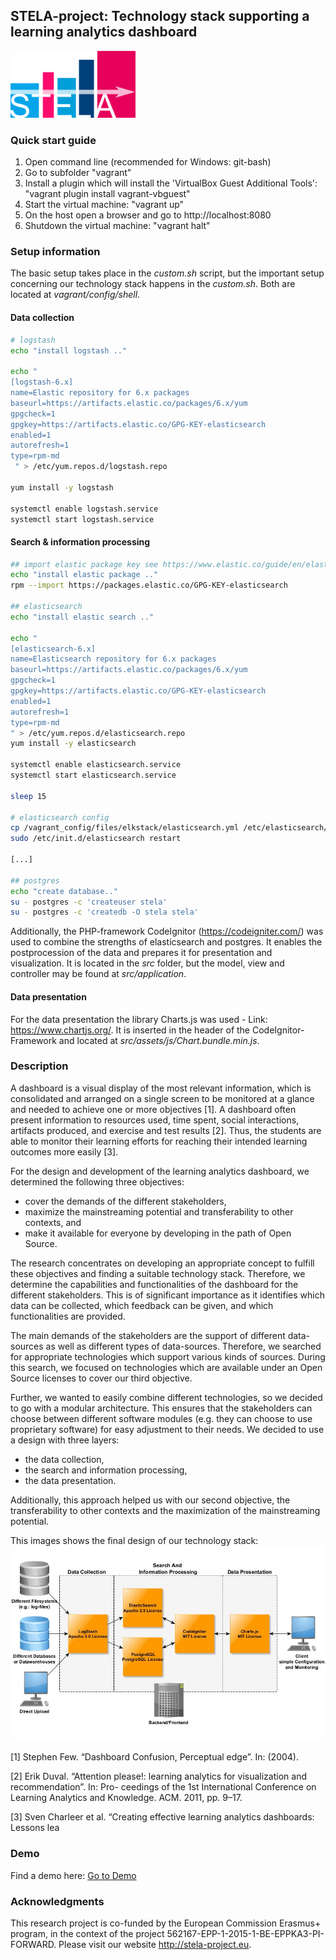 ## STELA-project: Technology stack supporting a learning analytics dashboard

<img src="https://raw.githubusercontent.com/stela-project/ts/master/images/logo.png" alt="Logo STELA-Project" width="200" height="auto"> 

### Quick start guide
1) Open command line (recommended for Windows: git-bash) 
2) Go to subfolder "vagrant" 
3) Install a plugin which will install the 'VirtualBox Guest Additional Tools': "vagrant plugin install vagrant-vbguest"
4) Start the virtual machine: "vagrant up"
5) On the host open a browser and go to http://localhost:8080 
6) Shutdown the virtual machine: "vagrant halt"

### Setup information

The basic setup takes place in the _custom.sh_ script,  but the important setup concerning our technology stack happens in the _custom.sh_. Both are located at _vagrant/config/shell_.

#### Data collection

```sh
# logstash
echo "install logstash .."

echo "
[logstash-6.x]
name=Elastic repository for 6.x packages
baseurl=https://artifacts.elastic.co/packages/6.x/yum
gpgcheck=1
gpgkey=https://artifacts.elastic.co/GPG-KEY-elasticsearch
enabled=1
autorefresh=1
type=rpm-md
 " > /etc/yum.repos.d/logstash.repo

yum install -y logstash

systemctl enable logstash.service
systemctl start logstash.service
```

#### Search & information processing

```sh
## import elastic package key see https://www.elastic.co/guide/en/elasticsearch/reference/current/setup-repositories.html
echo "install elastic package .."
rpm --import https://packages.elastic.co/GPG-KEY-elasticsearch

## elasticsearch
echo "install elastic search .."

echo "
[elasticsearch-6.x]
name=Elasticsearch repository for 6.x packages
baseurl=https://artifacts.elastic.co/packages/6.x/yum
gpgcheck=1
gpgkey=https://artifacts.elastic.co/GPG-KEY-elasticsearch
enabled=1
autorefresh=1
type=rpm-md
" > /etc/yum.repos.d/elasticsearch.repo
yum install -y elasticsearch

systemctl enable elasticsearch.service
systemctl start elasticsearch.service

sleep 15

# elasticsearch config
cp /vagrant_config/files/elkstack/elasticsearch.yml /etc/elasticsearch/elasticsearch.yml
sudo /etc/init.d/elasticsearch restart

[...]

## postgres
echo "create database.."
su - postgres -c 'createuser stela'
su - postgres -c 'createdb -O stela stela'
```

Additionally, the PHP-framework CodeIgnitor (https://codeigniter.com/) was used to combine the strengths of elasticsearch and postgres. It enables the postprocession of the data and prepares it for presentation and visualization. It is located in the _src_ folder, but the model, view and controller may be found at _src/application_.

#### Data presentation

For the data presentation the library Charts.js was used - Link: https://www.chartjs.org/. It is inserted in the header of the CodeIgnitor-Framework and located at _src/assets/js/Chart.bundle.min.js_.

### Description

A dashboard is a visual display of the most relevant information, which is consolidated and arranged on a single screen to be monitored at a glance and needed to achieve one or more objectives [1]. A dashboard often present information to resources used, time spent, social interactions, artifacts produced, and exercise and test results [2]. Thus, the students are able to monitor their learning efforts for reaching their intended learning outcomes more easily [3].

For the design and development of the learning analytics dashboard, we determined the following three objectives:
<ul>
  <li>cover the demands of the different stakeholders,</li>
  <li>maximize the mainstreaming potential and transferability to other contexts, and</li>
  <li>make it available for everyone by developing in the path of Open Source.</li>
</ul>

The research concentrates on developing an appropriate concept to fulfill these objectives and finding a suitable technology stack. Therefore, we determine the capabilities and functionalities of the dashboard for the different stakeholders. This is of significant importance as it identifies which data can be collected, which feedback can be given, and which functionalities are provided.

The main demands of the stakeholders are the support of different data-sources as well as different types of data-sources. Therefore, we searched for appropriate technologies which support various kinds of sources. During this search, we focused on technologies which are available under an Open Source licenses to cover our third objective.

Further, we wanted to easily combine different technologies, so we decided to go with a modular architecture. This ensures that the stakeholders can choose between different software modules (e.g. they can choose to use proprietary software) for easy adjustment to their needs. We decided to use a design with three layers:
<ul>
  <li>the data collection,</li>
  <li>the search and information processing,</li>
  <li>the data presentation.</li>
</ul>

Additionally, this approach helped us with our second objective, the transferability to other contexts and the maximization of the mainstreaming potential.

This images shows the final design of our technology stack:
<img src="https://raw.githubusercontent.com/stela-project/ts/master/images/ts.jpg" alt="Image of techhnology stack" width="600" height="auto">

[1] Stephen Few. “Dashboard Confusion, Perceptual edge”. In: (2004).

[2] Erik Duval. “Attention please!: learning analytics for visualization and recommendation”. In: Pro-
ceedings of the 1st International Conference on Learning Analytics and Knowledge. ACM. 2011,
pp. 9–17.

[3] Sven Charleer et al. “Creating effective learning analytics dashboards: Lessons lea

### Demo

Find a demo here: <a href="https://htmlpreview.github.io/?https://raw.githubusercontent.com/stela-project/ts/master/example/index.php/general/index.html" target="_blank">Go to Demo</a>

### Acknowledgments

This research project is co-funded by the European Commission Erasmus+ program, in the context of the project 562167-EPP-1-2015-1-BE-EPPKA3-PI-FORWARD. Please visit our website http://stela-project.eu.
